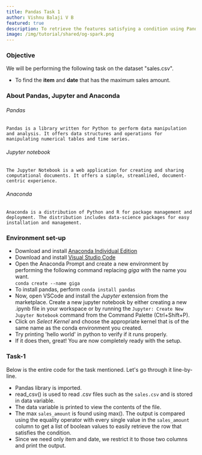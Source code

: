 ```yaml
---
title: Pandas Task 1
author: Vishnu Balaji V B
featured: true
description: To retrieve the features satisfying a condition using Pandas.
image: /img/tutorial/shared/og-spark.png
---
```


### Objective

We will be performing the following task on the dataset "sales.csv".
- To find the **item** and **date** that has the maximum sales amount.

### About Pandas, Jupyter and Anaconda

###### Pandas
    Pandas is a library written for Python to perform data manipulation and analysis. It offers data structures and operations for manipulating numerical tables and time series.

###### Jupyter notebook
    The Jupyter Notebook is a web application for creating and sharing computational documents. It offers a simple, streamlined, document-centric experience.

###### Anaconda
    Anaconda is a distribution of Python and R for package management and deployment. The distribution includes data-science packages for easy installation and management.

### Environment set-up

- Download and install [Anaconda Individual Edition](https://www.anaconda.com/products/individual)
- Download and install [Visual Studio Code](https://code.visualstudio.com/)
- Open the Anaconda Prompt and create a new environment by performing the following command replacing *_giga_* with the name you want.<br>
    `conda create --name giga`
- To install pandas, perform `conda install pandas`
- Now, open VSCode and install the *Jupyter* extension from the marketplace. Create a new jupyter notebook by either creating a new .ipynb file in your workspace or by running the `Jupyter: Create New Jupyter Notebook` command from the Command Palette (Ctrl+Shift+P).
- Click on *Select Kernel* and choose the appropriate kernel that is of the same name as the conda environment you created.
- Try printing 'hello world' in python to verify if it runs properly.
- If it does then, great! You are now completely ready with the setup.

### Task-1
Below is the entire code for the task mentioned. Let's go through it line-by-line.
<Gist id="3f790593fd3a45a4f0898c27572430c7" />

- Pandas library is imported.
- read_csv() is used to read .csv files such as the `sales.csv` and is stored in data variable.
- The data variable is printed to view the contents of the file.
- The max `sales_amount` is found using max(). The output is compared using the equality operator with every single value in the `sales_amount` column to get a list of boolean values to easily retrieve the row that satisfies the condition.
- Since we need only item and date, we restrict it to those two columns and print the output.
